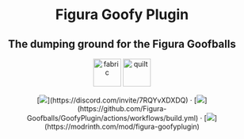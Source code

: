 <h1 align="center">Figura Goofy Plugin</h1>
<h2 align="center">The dumping ground for the Figura Goofballs</h2>
<p align="center">
  <img alt="fabric" height="56" src="https://cdn.jsdelivr.net/npm/@intergrav/devins-badges@3/assets/cozy/supported/fabric_vector.svg">
  <img alt="quilt" height="56" src="https://cdn.jsdelivr.net/npm/@intergrav/devins-badges@3/assets/cozy/supported/quilt_vector.svg">
</p>

<p align="center">
[<img src="https://img.shields.io/discord/1240038278212878436?logo=discord&label=Discord&labelColor=bc9af7&color=a368e6">](https://discord.com/invite/7RQYvXDXDQ) · [<img src="https://img.shields.io/github/actions/workflow/status/Figura-Goofballs/GoofyPlugin/build.yml">](https://github.com/Figura-Goofballs/GoofyPlugin/actions/workflows/build.yml) · [<img src="https://img.shields.io/modrinth/dt/figura-goofyplugin?logo=Modrinth&label=Modrinth&labelColor=aaffaa&color=55ff55">](https://modrinth.com/mod/figura-goofyplugin)
</p>